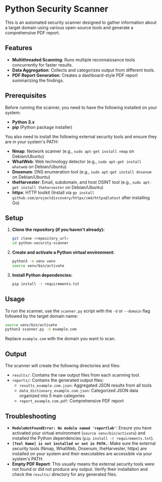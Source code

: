 # Python Security Scanner

This is an automated security scanner designed to gather information about a target domain using various open-source tools and generate a comprehensive PDF report.

## Features

*   **Multithreaded Scanning**: Runs multiple reconnaissance tools concurrently for faster results.
*   **Data Aggregation**: Collects and categorizes output from different tools.
*   **PDF Report Generation**: Creates a dashboard-style PDF report summarizing the findings.

## Prerequisites

Before running the scanner, you need to have the following installed on your system:

*   **Python 3.x**
*   **pip** (Python package installer)

You also need to install the following external security tools and ensure they are in your system's PATH:

*   **Nmap**: Network scanner (e.g., `sudo apt-get install nmap` on Debian/Ubuntu)
*   **WhatWeb**: Web technology detector (e.g., `sudo apt-get install whatweb` on Debian/Ubuntu)
*   **Dnsenum**: DNS enumeration tool (e.g., `sudo apt-get install dnsenum` on Debian/Ubuntu)
*   **theHarvester**: Email, subdomain, and host OSINT tool (e.g., `sudo apt-get install theharvester` on Debian/Ubuntu)
*   **httpx**: HTTP toolkit (Install via `go install github.com/projectdiscovery/httpx/cmd/httpx@latest` after installing Go)

## Setup

1.  **Clone the repository (if you haven't already):**

    ```bash
    git clone <repository_url>
    cd python-security-scanner
    ```

2.  **Create and activate a Python virtual environment:**

    ```bash
    python3 -m venv venv
    source venv/bin/activate
    ```

3.  **Install Python dependencies:**

    ```bash
    pip install -r requirements.txt
    ```

## Usage

To run the scanner, use the `scanner.py` script with the `-d` or `--domain` flag followed by the target domain name:

```bash
source venv/bin/activate
python3 scanner.py -d example.com
```

Replace `example.com` with the domain you want to scan.

## Output

The scanner will create the following directories and files:

*   `results/`: Contains the raw output files from each scanning tool.
*   `reports/`: Contains the generated output files:
    *   `results_example.com.json`: Aggregated JSON results from all tools
    *   `data_dictionary_example.com.json`: Categorized JSON data organized into 5 main categories
    *   `report_example.com.pdf`: Comprehensive PDF report

## Troubleshooting

*   **`ModuleNotFoundError: No module named 'reportlab'`**: Ensure you have activated your virtual environment (`source venv/bin/activate`) and installed the Python dependencies (`pip install -r requirements.txt`).
*   **`[Tool Name] is not installed or not in PATH.`**: Make sure the external security tools (Nmap, WhatWeb, Dnsenum, theHarvester, httpx) are installed on your system and their executables are accessible via your system's PATH.
*   **Empty PDF Report**: This usually means the external security tools were not found or did not produce any output. Verify their installation and check the `results/` directory for any generated files.

